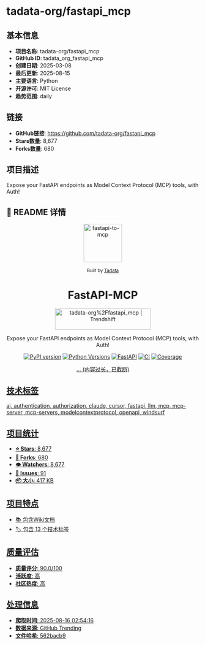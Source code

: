 # tadata-org/fastapi_mcp

## 基本信息
- **项目名称**: tadata-org/fastapi_mcp
- **GitHub ID**: tadata_org_fastapi_mcp
- **创建日期**: 2025-03-08
- **最后更新**: 2025-08-15
- **主要语言**: Python
- **开源许可**: MIT License
- **趋势范围**: daily

## 链接
- **GitHub链接**: https://github.com/tadata-org/fastapi_mcp
- **Stars数量**: 8,677
- **Forks数量**: 680

## 项目描述
Expose your FastAPI endpoints as Model Context Protocol (MCP) tools, with Auth!

## 📝 README 详情
<p align="center"><a href="https://github.com/tadata-org/fastapi_mcp"><img src="https://github.com/user-attachments/assets/7e44e98b-a0ba-4aff-a68a-4ffee3a6189c" alt="fastapi-to-mcp" height=100/></a></p>

<div align="center">
  <span style="font-size: 0.85em; font-weight: normal;">Built by <a href="https://tadata.com">Tadata</a></span>
</div>

<h1 align="center">
  FastAPI-MCP
</h1>

<div align="center">
<a href="https://trendshift.io/repositories/14064" target="_blank"><img src="https://trendshift.io/api/badge/repositories/14064" alt="tadata-org%2Ffastapi_mcp | Trendshift" style="width: 250px; height: 55px;" width="250" height="55"/></a>
</div>

<p align="center">Expose your FastAPI endpoints as Model Context Protocol (MCP) tools, with Auth!</p>
<div align="center">

[![PyPI version](https://img.shields.io/pypi/v/fastapi-mcp?color=%2334D058&label=pypi%20package)](https://pypi.org/project/fastapi-mcp/)
[![Python Versions](https://img.shields.io/pypi/pyversions/fastapi-mcp.svg)](https://pypi.org/project/fastapi-mcp/)
[![FastAPI](https://img.shields.io/badge/FastAPI-009485.svg?logo=fastapi&logoColor=white)](#)
[![CI](https://github.com/tadata-org/fastapi_mcp/actions/workflows/ci.yml/badge.svg)](https://github.com/tadata-org/fastapi_mcp/actions/workflows/ci.yml)
[![Coverage](https://codecov.io/gh/tadata-org/fastapi_mcp/branch/main/graph/badge.svg)](https://codecov.io/gh/tadata-org/fastapi_mcp)

</div>

<p align="center"><a href="https://github.com/tadata-org/fastapi_mcp"><img sr

... (内容过长，已截断)

## 技术标签
ai, authentication, authorization, claude, cursor, fastapi, llm, mcp, mcp-server, mcp-servers, modelcontextprotocol, openapi, windsurf

## 项目统计
- **⭐ Stars**: 8,677
- **🍴 Forks**: 680
- **👁️ Watchers**: 8,677
- **📂 Issues**: 91
- **📦 大小**: 417 KB

## 项目特点
- 📚 包含Wiki文档
- 🏷️ 包含 13 个技术标签

## 质量评估
- **质量评分**: 90.0/100
- **活跃度**: 高
- **社区热度**: 高

## 处理信息
- **爬取时间**: 2025-08-16 02:54:16
- **数据来源**: GitHub Trending
- **文件哈希**: 562bacb9
